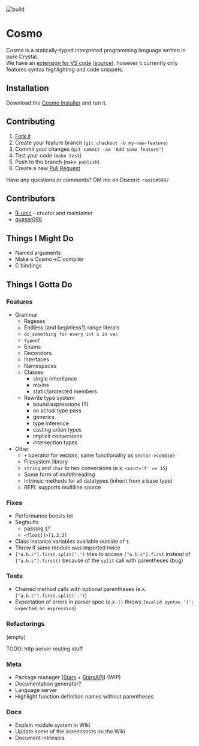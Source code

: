 ![build](https://github.com/cosmo-lang/cosmo/actions/workflows/crystal.yml/badge.svg)
# Cosmo

Cosmo is a statically-typed interpreted programming language written in pure Crystal.<br>
We have an [extension for VS code](https://marketplace.visualstudio.com/items?itemName=cosmo.vscode-cosmo) ([source](https://github.com/R-unic/vscode-cosmo)), however it currently only features syntax highlighting and code snippets.

## Installation

Download the [Cosmo Installer](https://github.com/cosmo-lang/cosmo-installer/releases) and run it.

## Contributing

1. [Fork it](https://github.com/R-unic/cosmo/fork)
2. Create your feature branch (`git checkout -b my-new-feature`)
3. Commit your changes (`git commit -am 'Add some feature'`)
4. Test your code (`make test`)
5. Push to the branch (`make publish`)
6. Create a new [Pull Request](https://github.com/cosmo-lang/cosmo/pulls)

Have any questions or comments? DM me on Discord: `runic#5997`

## Contributors

- [R-unic](https://github.com/R-unic) - creator and maintainer
- [quasar098](https://github.com/quasar098)

## Things I Might Do

- Named arguments
- Make a Cosmo->C compiler
- C bindings

## Things I Gotta Do

### Features
- Grammar
  - Regexes
  - Endless (and beginless?) range literals
  - `do_something for every int x in vec`
  - `typeof`
  - Enums
  - Decorators
  - Interfaces
  - Namespaces
  - Classes
    * single inheritance
    * mixins
    * static/protected members
  - Rewrite type system
    * bound expressions (!!)
    * an actual type pass
    * generics
    * type inference
    * casting union types
    * implicit conversions
    * intersection types
- Other
  - `+` operator for vectors, same functionality as `Vector->combine`
  - Filesystem library
  - `string` and `char` to hex conversions (e.x. `<uint>'f' == 15`)
  - Some form of multithreading
  - Intrinsic methods for all datatypes (inherit from a base type)
  - REPL supports multiline source

### Fixes
- Performance boosts lol
- Segfaults
  * passing `$`?
  * `<float[]>[1,2,3]`
- Class instance variables available outside of `$`
- Throw if same module was imported twice
- `["a.b.c"].first.split('.')` tries to access `["a.b.c"].first` instead of `["a.b.c"].first()` because of the `split` call with parentheses (bug)

### Tests
- Chained method calls with optional parentheses (e.x. `["a.b.c"].first.split('.')`)
- Expectation of errors in parser spec (e.x. `()` throws `Invalid syntax ')': Expected an expression`)

### Refactorings
(empty)

TODO: http server routing stuff

### Meta
- Package manager ([Stars](https://github.com/cosmo-lang/stars) + [StarsAPI](https://github.com/cosmo-lang/stars-api)) (WIP)
- Documentation generator?
- Language server
- Highlight function definition names without parentheses

### Docs
- Explain module system in Wiki
- Update some of the screenshots on the Wiki
- Document intrinsics
